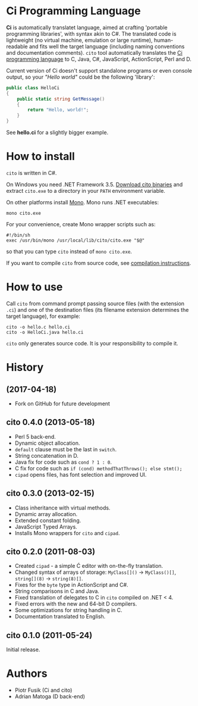 # Ci Programming Language

**Ci** is automatically translatet language, aimed at crafting 'portable programming libraries', with syntax akin to C#.
The translated code is lightweight (no virtual machine, emulation or large runtime), human-readable
and fits well the target language (including naming conventions and documentation comments).
`cito` tool automatically translates the [Ci programming language](ci.md)
to C, Java, C#, JavaScript, ActionScript, Perl and D.

Current version of Ci doesn't support standalone programs or even console output,
so your *"Hello world"* could be the following 'library':

```cs
public class HelloCi
{
    public static string GetMessage()
    {
        return "Hello, world!";
    }
}
```

See **hello.ci** for a slightly bigger example.

# How to install

`cito` is written in C#.

On Windows you need .NET Framework 3.5.
[Download cito binaries](http://sourceforge.net/projects/cito/files/cito/0.4.0/cito-0.4.0-bin.zip/download)
and extract `cito.exe` to a directory in your `PATH` environment variable.

On other platforms install [Mono](http://www.mono-project.com). Mono runs .NET executables:

```
mono cito.exe
```

For your convenience, create Mono wrapper scripts such as:

```
#!/bin/sh
exec /usr/bin/mono /usr/local/lib/cito/cito.exe "$@"
```

so that you can type `cito` instead of `mono cito.exe`.

If you want to compile `cito` from source code, see [compilation instructions](http://cito.sourceforge.net/INSTALL.html).

# How to use

Call `cito` from command prompt passing source files (with the extension `.ci`) and one of the destination files
(its filename extension determines the target language), for example:

```
cito -o hello.c hello.ci
cito -o HelloCi.java hello.ci
```

`cito` only generates source code. It is your responsibility to compile it.

# History

## (2017-04-18)

- Fork on GitHub for future development

## cito 0.4.0 (2013-05-18)

- Perl 5 back-end.
- Dynamic object allocation.
- `default` clause must be the last in `switch`.
- String concatenation in D.
- Java fix for code such as `cond ? 1 : 0`.
- C fix for code such as `if (cond) methodThatThrows(); else stmt();`
- `cipad` opens files, has font selection and improved UI.

## cito 0.3.0 (2013-02-15)

- Class inheritance with virtual methods.
- Dynamic array allocation.
- Extended constant folding.
- JavaScript Typed Arrays.
- Installs Mono wrappers for `cito` and `cipad`.

## cito 0.2.0 (2011-08-03)

- Created `cipad` - a simple Ć editor with on-the-fly translation.
- Changed syntax of arrays of storage: `MyClass[]()` -> `MyClass()[]`, `string[](8)` -> `string(8)[]`.
- Fixes for the `byte` type in ActionScript and C#.
- String comparisons in C and Java.
- Fixed translation of delegates to C in `cito` compiled on .NET < 4.
- Fixed errors with the new and 64-bit D compilers.
- Some optimizations for string handling in C.
- Documentation translated to English.

## cito 0.1.0 (2011-05-24)

Initial release.

# Authors
- Piotr Fusik (Ci and cito)
- Adrian Matoga (D back-end)

